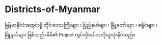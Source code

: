# Districts-of-Myanmar

မြန်မာနိုင်ငံအတွင်းရှိ တိုင်းဒေသကြီးများ ၊ ပြည်နယ်များ ၊ မြို့တော်များ ၊ ခရိုင်များ ၊ မြို့နယ်များ ဖြစ်သည်။မိမိ၏ Project တွင်လိုအပ်သလိုယူသုံးနိုင်သည်။
